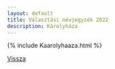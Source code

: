 ```yaml
---
layout: default
title: Választási névjegyzék 2022
description: Károlyháza
---
```


{% include Kaarolyhaaza.html %}

[Vissza](./)